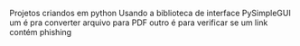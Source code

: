 Projetos criandos em python Usando a biblioteca de interface PySimpleGUI 
um é pra converter arquivo para PDF 
outro é para verificar se um link contém phishing